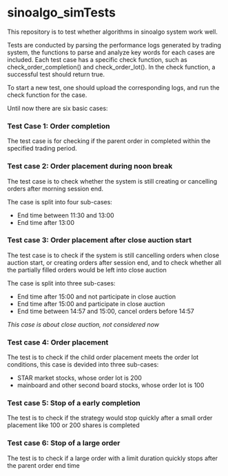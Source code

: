 # sinoalgo_simTests

This repository is to test whether algorithms in sinoalgo system work well. 

Tests are conducted by parsing the performance logs generated by trading system, the functions to parse and analyze key words for each cases are included. Each test case has a specific check function, such as check_order_completion() and check_order_lot(). In the check function, a successful test should return true. 

To start a new test, one should upload the corresponding logs, and run the check function for the case.

Until now there are six basic cases:

### Test Case 1: Order completion
The test case is for checking if the parent order in completed within the specified trading period.

### Test case 2: Order placement during noon break
The test case is to check whether the system is still creating or cancelling orders after morning session end.

The case is split into four sub-cases:

* End time between 11:30 and 13:00
* End time after 13:00

### Test case 3: Order placement after close auction start
The test case is to check if the system is still cancelling orders when close auction start, or creating orders after session end, and to check whether all the partially filled orders would be left into close auction

The case is split into three sub-cases:

* End time after 15:00 and not participate in close auction
* End time after 15:00 and participate in close auction
* End time between 14:57 and 15:00, cancel orders before 14:57

_This case is about close auction, not considered now_

### Test case 4: Order placement
The test is to check if the child order placement meets the order lot conditions, this case is devided into three sub-cases:

* STAR market stocks, whose order lot is 200
* mainboard and other second board stocks, whose order lot is 100

### Test case 5: Stop of a early completion
The test is to check if the strategy would stop quickly after a small order placement like 100 or 200 shares is completed

### Test case 6: Stop of a large order
The test is to check if a large order with a limit duration quickly stops after the parent order end time
